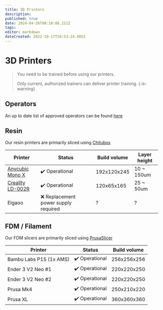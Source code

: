 ```yaml
---
title: 3D Printers
description: 
published: true
date: 2024-04-26T08:10:08.211Z
tags: 
editor: markdown
dateCreated: 2022-10-17T16:53:24.985Z
---
```


# 3D Printers

> You need to be trained before using our printers.
>
> Only current, authorized trainers can deliver printer training.
{.is-warning}

## Operators

An up to date list of approved operators can be found [here](/docs/reports/Printer_operators)

## Resin

Our resin printers are primarily sliced using [Chitubox](https://www.chitubox.com/en)

| Printer                                                                                                                    | Status                                                                                     | Build volume | Layer height |
|----------------------------------------------------------------------------------------------------------------------------|--------------------------------------------------------------------------------------------|--------------|--------------|
| [Anycubic Mono X](https://www.anycubic.com/products/photon-mono-x-resin-printer)                                           | ✔️ Operational                                                                             | 192x120x245  | 10 \~ 150um  |
| [Creality LD-002R](https://www.creality3dofficial.com/products/ld-002r-lcd-resin-3d-printer)                               | ✔️ Operational                                                                             | 120x65x165   | 25 \~ 50um   |
| Elgaoo                                                                                                                     | ❌ Replacement power supply required                                                       | ?            | ?            |

## FDM / Filament

Our FDM slicers are primarily sliced using [PrusaSlicer](https://www.prusa3d.com/en/page/prusaslicer_424/)

| Printer                                     | Status                  | Build volume |
|---------------------------------------------|-------------------------|--------------|
| Bambu Labs P1S (1x AMS)                     | ✔️ Operational          | 256x256x256 |
| Ender 3 V2 Neo #1                           | ✔️ Operational          | 220x220x250 |
| Ender 3 V2 Neo #2                           | ✔️ Operational          | 220x220x250 |
| Prusa Mk4                                   | ✔️ Operational          | 250x210x220 |
| Prusa XL                                    | ✔️ Operational          | 360x360x360 |
